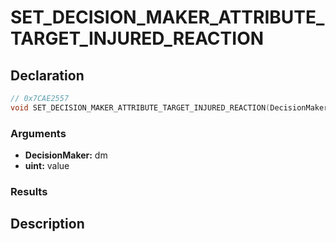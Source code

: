 # SET_DECISION_MAKER_ATTRIBUTE_TARGET_INJURED_REACTION

## Declaration
```cpp
// 0x7CAE2557
void SET_DECISION_MAKER_ATTRIBUTE_TARGET_INJURED_REACTION(DecisionMaker dm, uint value);
```

### Arguments
- **DecisionMaker:** dm
- **uint:** value

### Results

## Description
